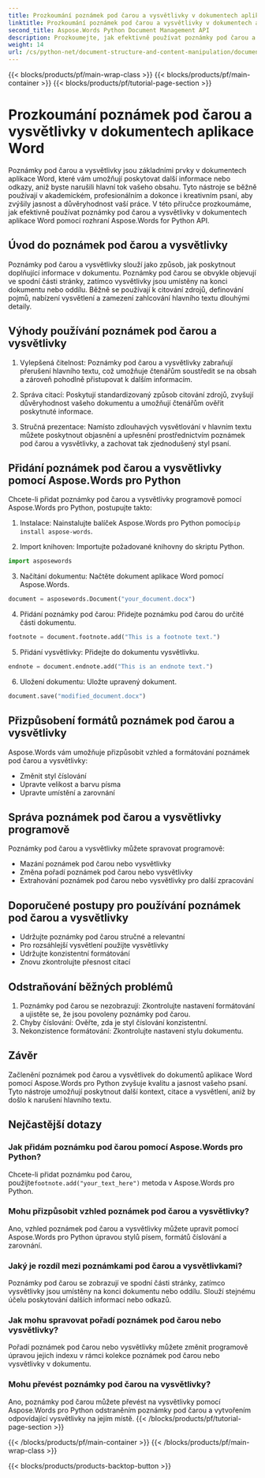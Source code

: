 ```yaml
---
title: Prozkoumání poznámek pod čarou a vysvětlivky v dokumentech aplikace Word
linktitle: Prozkoumání poznámek pod čarou a vysvětlivky v dokumentech aplikace Word
second_title: Aspose.Words Python Document Management API
description: Prozkoumejte, jak efektivně používat poznámky pod čarou a vysvětlivky v dokumentech aplikace Word pomocí Aspose.Words pro Python. Naučte se tyto prvky přidávat, přizpůsobovat a spravovat programově.
weight: 14
url: /cs/python-net/document-structure-and-content-manipulation/document-footnotes-endnotes/
---
```


{{< blocks/products/pf/main-wrap-class >}}
{{< blocks/products/pf/main-container >}}
{{< blocks/products/pf/tutorial-page-section >}}

# Prozkoumání poznámek pod čarou a vysvětlivky v dokumentech aplikace Word


Poznámky pod čarou a vysvětlivky jsou základními prvky v dokumentech aplikace Word, které vám umožňují poskytovat další informace nebo odkazy, aniž byste narušili hlavní tok vašeho obsahu. Tyto nástroje se běžně používají v akademickém, profesionálním a dokonce i kreativním psaní, aby zvýšily jasnost a důvěryhodnost vaší práce. V této příručce prozkoumáme, jak efektivně používat poznámky pod čarou a vysvětlivky v dokumentech aplikace Word pomocí rozhraní Aspose.Words for Python API.

## Úvod do poznámek pod čarou a vysvětlivky

Poznámky pod čarou a vysvětlivky slouží jako způsob, jak poskytnout doplňující informace v dokumentu. Poznámky pod čarou se obvykle objevují ve spodní části stránky, zatímco vysvětlivky jsou umístěny na konci dokumentu nebo oddílu. Běžně se používají k citování zdrojů, definování pojmů, nabízení vysvětlení a zamezení zahlcování hlavního textu dlouhými detaily.

## Výhody používání poznámek pod čarou a vysvětlivky

1. Vylepšená čitelnost: Poznámky pod čarou a vysvětlivky zabraňují přerušení hlavního textu, což umožňuje čtenářům soustředit se na obsah a zároveň pohodlně přistupovat k dalším informacím.

2. Správa citací: Poskytují standardizovaný způsob citování zdrojů, zvyšují důvěryhodnost vašeho dokumentu a umožňují čtenářům ověřit poskytnuté informace.

3. Stručná prezentace: Namísto zdlouhavých vysvětlování v hlavním textu můžete poskytnout objasnění a upřesnění prostřednictvím poznámek pod čarou a vysvětlivky, a zachovat tak zjednodušený styl psaní.

## Přidání poznámek pod čarou a vysvětlivky pomocí Aspose.Words pro Python

Chcete-li přidat poznámky pod čarou a vysvětlivky programově pomocí Aspose.Words pro Python, postupujte takto:

1.  Instalace: Nainstalujte balíček Aspose.Words pro Python pomocí`pip install aspose-words`.

2. Import knihoven: Importujte požadované knihovny do skriptu Python.
```python
import asposewords
```

3. Načítání dokumentu: Načtěte dokument aplikace Word pomocí Aspose.Words.
```python
document = asposewords.Document("your_document.docx")
```

4. Přidání poznámky pod čarou: Přidejte poznámku pod čarou do určité části dokumentu.
```python
footnote = document.footnote.add("This is a footnote text.")
```

5. Přidání vysvětlivky: Přidejte do dokumentu vysvětlivku.
```python
endnote = document.endnote.add("This is an endnote text.")
```

6. Uložení dokumentu: Uložte upravený dokument.
```python
document.save("modified_document.docx")
```

## Přizpůsobení formátů poznámek pod čarou a vysvětlivky

Aspose.Words vám umožňuje přizpůsobit vzhled a formátování poznámek pod čarou a vysvětlivky:

- Změnit styl číslování
- Upravte velikost a barvu písma
- Upravte umístění a zarovnání

## Správa poznámek pod čarou a vysvětlivky programově

Poznámky pod čarou a vysvětlivky můžete spravovat programově:

- Mazání poznámek pod čarou nebo vysvětlivky
- Změna pořadí poznámek pod čarou nebo vysvětlivky
- Extrahování poznámek pod čarou nebo vysvětlivky pro další zpracování

## Doporučené postupy pro používání poznámek pod čarou a vysvětlivky

- Udržujte poznámky pod čarou stručné a relevantní
- Pro rozsáhlejší vysvětlení použijte vysvětlivky
- Udržujte konzistentní formátování
- Znovu zkontrolujte přesnost citací

## Odstraňování běžných problémů

1. Poznámky pod čarou se nezobrazují: Zkontrolujte nastavení formátování a ujistěte se, že jsou povoleny poznámky pod čarou.
2. Chyby číslování: Ověřte, zda je styl číslování konzistentní.
3. Nekonzistence formátování: Zkontrolujte nastavení stylu dokumentu.

## Závěr

Začlenění poznámek pod čarou a vysvětlivek do dokumentů aplikace Word pomocí Aspose.Words pro Python zvyšuje kvalitu a jasnost vašeho psaní. Tyto nástroje umožňují poskytnout další kontext, citace a vysvětlení, aniž by došlo k narušení hlavního textu.

## Nejčastější dotazy

### Jak přidám poznámku pod čarou pomocí Aspose.Words pro Python?

 Chcete-li přidat poznámku pod čarou, použijte`footnote.add("your_text_here")` metoda v Aspose.Words pro Python.

### Mohu přizpůsobit vzhled poznámek pod čarou a vysvětlivky?

Ano, vzhled poznámek pod čarou a vysvětlivky můžete upravit pomocí Aspose.Words pro Python úpravou stylů písem, formátů číslování a zarovnání.

### Jaký je rozdíl mezi poznámkami pod čarou a vysvětlivkami?

Poznámky pod čarou se zobrazují ve spodní části stránky, zatímco vysvětlivky jsou umístěny na konci dokumentu nebo oddílu. Slouží stejnému účelu poskytování dalších informací nebo odkazů.

### Jak mohu spravovat pořadí poznámek pod čarou nebo vysvětlivky?

Pořadí poznámek pod čarou nebo vysvětlivky můžete změnit programově úpravou jejich indexu v rámci kolekce poznámek pod čarou nebo vysvětlivky v dokumentu.

### Mohu převést poznámky pod čarou na vysvětlivky?

Ano, poznámky pod čarou můžete převést na vysvětlivky pomocí Aspose.Words pro Python odstraněním poznámky pod čarou a vytvořením odpovídající vysvětlivky na jejím místě.
{{< /blocks/products/pf/tutorial-page-section >}}

{{< /blocks/products/pf/main-container >}}
{{< /blocks/products/pf/main-wrap-class >}}

{{< blocks/products/products-backtop-button >}}
